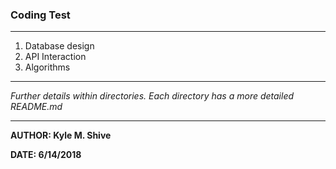### Coding Test

---

1. Database design
2. API Interaction
3. Algorithms

---

_Further details within directories. Each directory has a more detailed README.md_

---

**AUTHOR: Kyle M. Shive**

**DATE: 6/14/2018**
